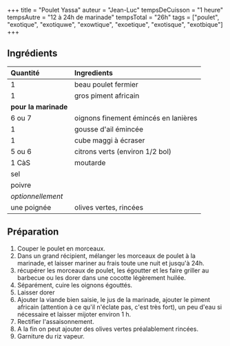 +++
title = "Poulet Yassa"
auteur = "Jean-Luc"
tempsDeCuisson = "1 heure"
tempsAutre = "12 à 24h de marinade"
tempsTotal = "26h"
tags = ["poulet", "exotique", "exotiquwe", "exowtique", "exoetique", "exotisque", "exotbique"]
+++

## Ingrédients

Quantité            | Ingredients
:-------------------|:----------------
1| beau poulet fermier
1| gros piment africain
**pour la marinade**|
6 ou 7| oignons finement émincés en lanières
1| gousse d'ail émincée
1| cube maggi à écraser
5 ou 6| citrons  verts (environ 1/2 bol)
1 CàS| moutarde
 |sel
 |poivre
*optionnellement*|
une poignée | olives vertes, rincées

## Préparation

1. Couper le poulet en morceaux.
2. Dans un grand récipient, mélanger les morceaux de poulet à la marinade, et laisser mariner au frais toute une nuit et jusqu'à 24h.
3. récupérer les morceaux de poulet, les égoutter et les faire griller au barbecue ou les dorer dans une cocotte légèrement huilée.
4. Séparément, cuire les oignons égouttés.
5. Laisser dorer
6. Ajouter la viande bien saisie, le jus de la marinade, ajouter le piment africain (attention à ce qu'il n'éclate pas, c'est très fort), un peu d'eau si nécessaire et laisser mijoter environ 1 h.
7. Rectifier l'assaisonnement.
8. A la fin on peut ajouter des olives vertes préalablement rincées.
9. Garniture du riz vapeur.
